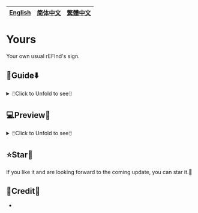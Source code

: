 [English](README.md)|[简体中文](自述文件.md)|[繁體中文](繁體中文.md)
--|--|--

# Yours
Your own usual rEFInd's sign.

## 🧭Guide⬇️

<details>
<summary>🖱️Click to Unfold to see🖱️</summary>


</details>

## 💻️Preview👀

<details>
<summary>🖱️Click to Unfold to see🖱️</summary>


</details>

## ⭐Star🌟
If you like it and are looking forward to the coming update, you can star it.💫

## 🎉Credit🎊
- 
